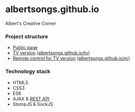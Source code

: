 # albertsongs.github.io

Albert's Creative Corner

### Project structure

* [Public page](https://albertsongs.github.io)
* [TV version](https://albertsongs.github.io/tv) ([albertsongs.github.io/tv](https://github.com/albertsongs/albertsongs.github.io/tv))
* [Remote control for TV version](https://albertsongs.github.io/rc) ([albertsongs.github.io/rc](https://github.com/albertsongs/albertsongs.github.io/rc))

### Technology stack

* HTML5
* CSS3
* ES6
* AJAX & [REST API](https://github.com/albertsongs/VideoReceiversManager)
* StompJS & SockJS